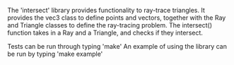 The 'intersect' library provides functionality to ray-trace triangles. It provides the vec3 class to define points and vectors, together with the Ray and Triangle classes to define the ray-tracing problem. The intersect() function takes in a Ray and a Triangle, and checks if they intersect.

Tests can be run through typing 'make'
An example of using the library can be run by typing 'make example'